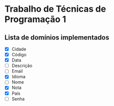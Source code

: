 # Trabalho de Técnicas de Programação 1

## Lista de domínios implementados

- [x] Cidade
- [x] Código
- [x] Data
- [ ] Descrição
- [ ] Email
- [x] Idioma
- [ ] Nome
- [x] Nota
- [x] País
- [ ] Senha
